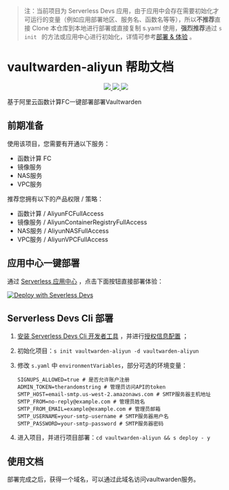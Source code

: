> 注：当前项目为 Serverless Devs 应用，由于应用中会存在需要初始化才可运行的变量（例如应用部署地区、服务名、函数名等等），所以**不推荐**直接 Clone 本仓库到本地进行部署或直接复制 s.yaml 使用，**强烈推荐**通过 `s init ` 的方法或应用中心进行初始化，详情可参考[部署 & 体验](#部署--体验) 。
# vaultwarden-aliyun 帮助文档

<p align="center" class="flex justify-center">
    <a href="https://www.serverless-devs.com" class="ml-1">
    <img src="http://editor.devsapp.cn/icon?package=vaultwarden-aliyun&type=packageType">
  </a>
  <a href="http://www.devsapp.cn/details.html?name=vaultwarden-aliyun" class="ml-1">
    <img src="http://editor.devsapp.cn/icon?package=vaultwarden-aliyun&type=packageVersion">
  </a>
  <a href="http://www.devsapp.cn/details.html?name=vaultwarden-aliyun" class="ml-1">
    <img src="http://editor.devsapp.cn/icon?package=vaultwarden-aliyun&type=packageDownload">
  </a>
</p>

<description>

基于阿里云函数计算FC一键部署部署Vaultwarden

</description>

## 前期准备

使用该项目，您需要有开通以下服务：

- 函数计算 FC
- 镜像服务
- NAS服务
- VPC服务

推荐您拥有以下的产品权限 / 策略：

- 函数计算 / AliyunFCFullAccess
- 镜像服务 / AliyunContainerRegistryFullAccess
- NAS服务 / AliyunNASFullAccess
- VPC服务 / AliyunVPCFullAccess


## 应用中心一键部署

通过 [Serverless 应用中心](https://fcnext.console.aliyun.com/applications/create?template=vaultwarden-aliyun) ，点击下面按钮直接部署体验：

[![Deploy with Severless Devs](https://img.alicdn.com/imgextra/i1/O1CN01w5RFbX1v45s8TIXPz_!!6000000006118-55-tps-95-28.svg)](https://fcnext.console.aliyun.com/applications/create?template=vaultwarden-aliyun)

## Serverless Devs Cli 部署

1. [安装 Serverless Devs Cli 开发者工具](https://www.serverless-devs.com/serverless-devs/install) ，并进行[授权信息配置](https://docs.serverless-devs.com/fc/config) ； 
2. 初始化项目：`s init vaultwarden-aliyun -d vaultwarden-aliyun `
3. 修改 `s.yaml` 中 `environmentVariables`，部分可选的环境变量：

    ```
    SIGNUPS_ALLOWED=true # 是否允许账户注册
    ADMIN_TOKEN=therandomstring # 管理员访问API的token
    SMTP_HOST=email-smtp.us-west-2.amazonaws.com # SMTP服务器主机地址
    SMTP_FROM=no-reply@example.com # 管理员姓名 
    SMTP_FROM_EMAIL=example@example.com # 管理员邮箱
    SMTP_USERNAME=your-smtp-username # SMTP服务器用户名
    SMTP_PASSWORD=your-smtp-password # SMTP服务器密码
    ```

4. 进入项目，并进行项目部署：`cd vaultwarden-aliyun && s deploy - y`

## 使用文档

<usedetail id="flushContent">

部署完成之后，获得一个域名，可以通过此域名访问vaultwarden服务。

</usedetail>
